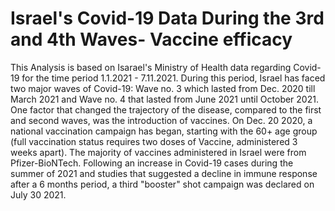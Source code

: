 # Israel's Covid-19 Data During the 3rd and 4th Waves- Vaccine efficacy
This Analysis is based on Isarael's Ministry of Health data regarding Covid-19 for the time period 1.1.2021 - 7.11.2021. During this period, Israel has faced two major waves of Covid-19: Wave no. 3 which lasted from Dec. 2020 till March 2021 and Wave no. 4 that lasted from June 2021 until October 2021. 
One factor that changed the trajectory of the disease, compared to the first and second waves, was the introduction of vaccines. On Dec. 20 2020, a national vaccination campaign has began, starting with the 60+ age group (full vaccination status requires two doses of Vaccine, administered 3 weeks apart). The majority of vaccines administered in Israel were from Pfizer-BioNTech. Following an increase in Covid-19 cases during the summer of 2021 and studies that suggested a decline in immune response after a 6 months period, a third "booster" shot campaign was declared on July 30 2021.
